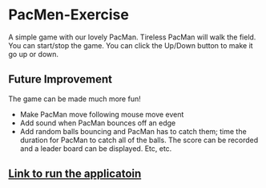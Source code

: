 # PacMen-Exercise
A simple game with our lovely PacMan. Tireless PacMan will walk the field. You can start/stop the game. You can click the Up/Down button to make it go up or down.

## Future Improvement
The game can be made much more fun!
- Make PacMan move following mouse move event
- Add sound when PacMan bounces off an edge
- Add random balls bouncing and PacMan has to catch them; time the duration for PacMan to catch all of the balls. The score can be recorded and a leader board can be displayed. Etc, etc.

## [Link to run the applicatoin](https://janeqq1.github.io/PacMen-Exercise/)
